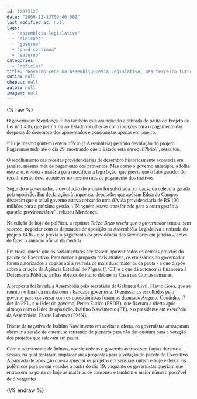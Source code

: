 ```yaml
---
id: 12375127
date: "2006-12-13T09:46:00Z"
last_modified_at: null
tags:
  - "assembleia-legislativa"
  - "eleicoes"
  - "governo"
  - "pnad-continua"
  - "saturno"
categories:
  - "noticias"
title: "Governo cede na Assembl\u00e9ia Legislativa, mas terceiro turno das elei\u00e7\u00f5es continua "
sutia: null
chapeu: null
autor: null
imagem: null
---
```

{\% raw %}
<p><P><FONT face=Verdana>O governador Mendonça Filho também está anunciando a retirada de pauta do Projeto de Lei nº 1.436, que permitiria ao Estado recolher as contribuições para o pagamento das despesas de dezembro dos aposentados e pensionistas apenas em janeiro. </FONT></P></p>
<p><P><FONT face=Verdana>\"Hoje mesmo (ontem) envio of?cio (à Assembléia) pedindo devolução do projeto. Pagaremos tudo até o dia 29, mostrando que o Estado está em equil?brio\", ressaltou. </FONT></P></p>
<p><P><FONT face=Verdana>O recolhimento das receitas previdenciárias de dezembro historicamente acontecia em janeiro, mesmo mês de pagamento dos proventos. Mas como o governo antecipou a folha este ano, enviou a matéria para modificar a legislação, que previa que o fato gerador do recolhimento deve acontecer no mesmo mês de pagamento dos inativos. </FONT></P></p>
<p><P><FONT face=Verdana>Segundo o governador, a devolução do projeto foi solicitada por causa da celeuma gerada pela oposição. Em declarações à imprensa, deputados que apóiam Eduardo Campos disseram que o atual governo estava deixando uma d?vida previdenciária de R$ 100 milhões para a próxima gestão. \"Ninguém estava transferindo para a outra gestão a questão previdenciária\", rebateu Mendonça. </FONT></P></p>
<p><P><FONT face=Verdana>Na edição de hoje de pol?tica, a repórter <I>Ta?za Brito revela que o governador</I> tentou, sem sucesso, negociar com os deputados de oposição na Assembléia Legislativa a retirada do projeto 1436 - que previa o pagamento da previdência dos servidores em janeiro -, antes de fazer o anúncio oficial da medida. </FONT></P></p>
<p><P><FONT face=Verdana>Em troca, queria que os parlamentares aceitassem aprovar todos os demais projetos do pacote do Executivo. Para tornar a proposta mais atrativa, os emissários do governador foram autorizados a cogitar até a retirada de mais duas matérias da pauta - a que dispõe sobre a criação da Agência Estadual de ??guas (1453) e a que dá autonomia financeira à Defensoria Pública, ambas objetos de muito debate na Casa nas últimas semanas. </FONT></P></p>
<p><P><FONT face=Verdana>A proposta foi levada à Assembléia pelo secretário de Gabinete Civil, Flávio Goés, que se reuniu no final da manhã com a bancada governista. O emissários escolhidos pelo governo para conversar com os oposicionistas foram os deputado Augusto Coutinho, l?der do PFL, e o l?der do governo, Pedro Eurico (PSDB), que fizeram a oferta após almoço com o l?der da oposição, Isaltino Nascimento (PT), e o presidente em exerc?cio da Assembléia, Ettore Labanca (PMN).&nbsp;</FONT></P></p>
<p><P><FONT face=Verdana>Diante da negativa de Isaltino Nascimento em aceitar a oferta, os governistas ameaçaram obstruir a sessão de ontem, se retirando de plenário para não dar quórum para a votação dos projetos que estavam em pauta.</FONT></P></p>
<p><P><FONT face=Verdana>Com o acirramento de ânimos, oposicionistas e governistas trocaram farpas durante a sessão, na qual tentaram emplacar suas propostas para a votação do pacote do Executivo. A bancada de oposição queria apreciar os projetos consensuais ontem e hoje e deixar os polêmicos para serem votados a partir do dia 19, enquanto os governistas queriam que entrassem na pauta de hoje as matérias de consenso e também o maior número poss?vel de divergentes</FONT>. </P> </p>
{\% endraw %}